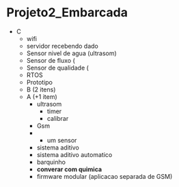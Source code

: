 # Projeto2_Embarcada

- C
    - wifi
    - servidor recebendo dado
    - Sensor nivel de agua (ultrasom)
    - Sensor de fluxo (
    - Sensor de qualidade (
    - RTOS
    - Prototipo
  - B (2 itens)
  - A (+1 item)
     - ultrasom
         - timer
         - calibrar
     - Gsm
     - + um sensor
     - sistema aditivo 
     - sistema  aditivo automatico
     - barquinho 
     - **converar com quimica**
     - firmware modular (aplicacao separada de GSM)
 
 
